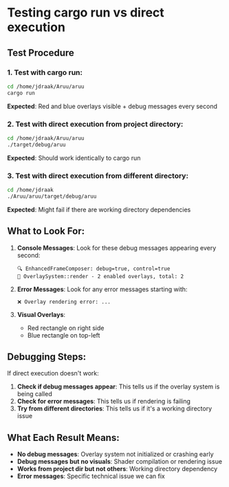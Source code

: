 # Testing cargo run vs direct execution

## Test Procedure

### 1. Test with cargo run:
```bash
cd /home/jdraak/Aruu/aruu
cargo run
```
**Expected**: Red and blue overlays visible + debug messages every second

### 2. Test with direct execution from project directory:
```bash
cd /home/jdraak/Aruu/aruu
./target/debug/aruu
```
**Expected**: Should work identically to cargo run

### 3. Test with direct execution from different directory:
```bash
cd /home/jdraak
./Aruu/aruu/target/debug/aruu
```
**Expected**: Might fail if there are working directory dependencies

## What to Look For:

1. **Console Messages**: Look for these debug messages appearing every second:
   ```
   🔍 EnhancedFrameComposer: debug=true, control=true
   🎨 OverlaySystem::render - 2 enabled overlays, total: 2
   ```

2. **Error Messages**: Look for any error messages starting with:
   ```
   ❌ Overlay rendering error: ...
   ```

3. **Visual Overlays**:
   - Red rectangle on right side
   - Blue rectangle on top-left

## Debugging Steps:

If direct execution doesn't work:

1. **Check if debug messages appear**: This tells us if the overlay system is being called
2. **Check for error messages**: This tells us if rendering is failing
3. **Try from different directories**: This tells us if it's a working directory issue

## What Each Result Means:

- **No debug messages**: Overlay system not initialized or crashing early
- **Debug messages but no visuals**: Shader compilation or rendering issue
- **Works from project dir but not others**: Working directory dependency
- **Error messages**: Specific technical issue we can fix